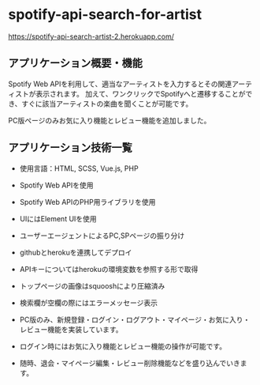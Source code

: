 # spotify-api-search-for-artist
https://spotify-api-search-artist-2.herokuapp.com/

## アプリケーション概要・機能
Spotify Web APIを利用して、適当なアーティストを入力するとその関連アーティストが表示されます。
加えて、ワンクリックでSpotifyへと遷移することができ、すぐに該当アーティストの楽曲を聞くことが可能です。

PC版ページのみお気に入り機能とレビュー機能を追加しました。

## アプリケーション技術一覧
- 使用言語：HTML, SCSS, Vue.js, PHP
- Spotify Web APIを使用
- Spotify Web APIのPHP用ライブラリを使用
- UIにはElement UIを使用
- ユーザーエージェントによるPC,SPページの振り分け
- githubとherokuを連携してデプロイ
- APIキーについてはherokuの環境変数を参照する形で取得
- トップページの画像はsquooshにより圧縮済み
- 検索欄が空欄の際にはエラーメッセージ表示

- PC版のみ、新規登録・ログイン・ログアウト・マイページ・お気に入り・レビュー機能を実装しています。
- ログイン時にはお気に入り機能とレビュー機能の操作が可能です。

- 随時、退会・マイページ編集・レビュー削除機能などを盛り込んでいきます。
